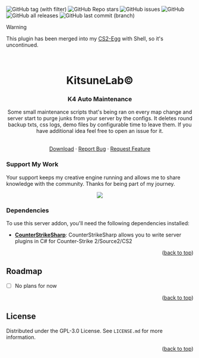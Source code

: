 <a name="readme-top"></a>

![GitHub tag (with filter)](https://img.shields.io/github/v/tag/K4ryuu/K4-Auto-Maintenance?style=for-the-badge&label=Version)
![GitHub Repo stars](https://img.shields.io/github/stars/K4ryuu/K4-Auto-Maintenance?style=for-the-badge)
![GitHub issues](https://img.shields.io/github/issues/K4ryuu/K4-Auto-Maintenance?style=for-the-badge)
![GitHub](https://img.shields.io/github/license/K4ryuu/K4-Auto-Maintenance?style=for-the-badge)
![GitHub all releases](https://img.shields.io/github/downloads/K4ryuu/K4-Auto-Maintenance/total?style=for-the-badge)
![GitHub last commit (branch)](https://img.shields.io/github/last-commit/K4ryuu/K4-Auto-Maintenance/dev?style=for-the-badge)

> [!WARNING]  
> This plugin has been merged into my [CS2-Egg](https://github.com/K4ryuu/CS2-Egg) with Shell, so it's uncontinued.

<!-- PROJECT LOGO -->
<br />
<div align="center">
  <h1 align="center">KitsuneLab©</h1>
  <h3 align="center">K4 Auto Maintenance</h3>
  <a align="center">Some small maintenance scripts that's being ran on every map change and server start to purge junks from your server by the configs. It deletes round backup txts, css logs, demo files by configurable time to leave them. If you have additional idea feel free to open an issue for it.</a>

  <p align="center">
    <br />
    <a href="https://github.com/K4ryuu/K4-Auto-Maintenance/releases">Download</a>
    ·
    <a href="https://github.com/K4ryuu/K4-Auto-Maintenance/issues/new?assignees=KitsuneLab-Development&labels=bug&projects=&template=bug_report.md&title=%5BBUG%5D">Report Bug</a>
    ·
    <a href="https://github.com/K4ryuu/K4-Auto-Maintenance/issues/new?assignees=KitsuneLab-Development&labels=enhancement&projects=&template=feature_request.md&title=%5BREQ%5D">Request Feature</a>
  </p>
</div>

### Support My Work

Your support keeps my creative engine running and allows me to share knowledge with the community. Thanks for being part of my journey.

<p align="center">
<a href="https://www.buymeacoffee.com/k4ryuu">
<img src="https://img.buymeacoffee.com/button-api/?text=Support Me&emoji=☕&slug=k4ryuu&button_colour=FF5F5F&font_colour=ffffff&font_family=Inter&outline_colour=000000&coffee_colour=FFDD00" />
</a>
</p>

<!-- ABOUT THE PROJECT -->

### Dependencies

To use this server addon, you'll need the following dependencies installed:

- [**CounterStrikeSharp**](https://github.com/roflmuffin/CounterStrikeSharp/releases): CounterStrikeSharp allows you to write server plugins in C# for Counter-Strike 2/Source2/CS2

<p align="right">(<a href="#readme-top">back to top</a>)</p>

<!-- ROADMAP -->

## Roadmap

- [ ] No plans for now

<p align="right">(<a href="#readme-top">back to top</a>)</p>

<!-- LICENSE -->

## License

Distributed under the GPL-3.0 License. See `LICENSE.md` for more information.

<p align="right">(<a href="#readme-top">back to top</a>)</p>
